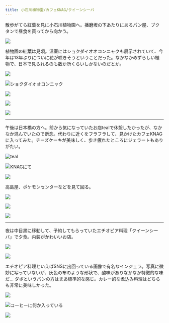 ```yaml
---
title: 小石川植物園/カフェKNAG/クイーンシーバ
---
```


散歩がてら紅葉を見に小石川植物園へ。播磨坂の下あたりにあるパン屋、ブクタンで昼食を買ってから向かう。

![](https://photos.old.apkas.net/medium/202312/20231202-121936.webp)

植物園の紅葉は見頃。温室にはショクダイオオコンニャクも展示されていて、今年は13年ぶりについに花が咲きそうということだった。なかなかめずらしい植物で、日本で見られるのも数か所くらいしかないのだとか。

![](https://photos.old.apkas.net/medium/202312/20231202-123632.webp)

![ショクダイオオコンニャク](https://photos.old.apkas.net/medium/202312/20231202-124012.webp)

![](https://photos.old.apkas.net/medium/202312/20231202-132346.webp)

![](https://photos.old.apkas.net/medium/202312/20231202-132900.webp)

![](https://photos.old.apkas.net/medium/202312/20231202-134850.webp)

---

午後は日本橋の方へ。前から気になっていたお店tealで休憩したかったが、なかなか混んでいたので断念。代わりに近くをフラフラして、見かけたカフェKNAGに入ってみた。チーズケーキが美味しく、歩き疲れたところにジェラートもありがたい。

![teal](https://photos.old.apkas.net/medium/202312/20231202-154550.webp)

![KNAGにて](https://photos.old.apkas.net/medium/202312/20231202-160016.webp)

![](https://photos.old.apkas.net/medium/202312/20231202-162709.webp)

高島屋、ポケモンセンターなどを見て回る。

![](https://photos.old.apkas.net/medium/202312/20231202-163643.webp)

![](https://photos.old.apkas.net/medium/202312/20231202-172744.webp)

![](https://photos.old.apkas.net/medium/202312/20231202-172803.webp)

---

夜は中目黒に移動して、予約してもらっていたエチオピア料理「クイーンシーバ」で夕食。内装がかわいいお店。

![](https://photos.old.apkas.net/medium/202312/20231202-191532.webp)

![](https://photos.old.apkas.net/medium/202312/20231202-191713.webp)

エチオピア料理といえばSNSに出回っている画像で有名なインジェラ。写真に微妙に写っていないが、灰色の布のような形状で、酸味がありなかなか特徴的な味だ... ダボというパンの方はまあ標準的な感じ。カレー的な煮込み料理はどちらも非常に美味しかった。

![](https://photos.old.apkas.net/medium/202312/20231202-194229.webp)

![コーヒーに何か入っている](https://photos.old.apkas.net/medium/202312/20231202-203022.webp)

![](https://photos.old.apkas.net/medium/202312/20231202-205102.webp)
